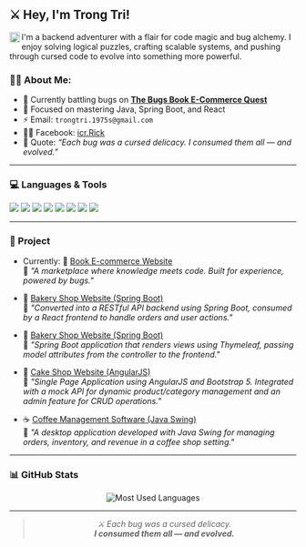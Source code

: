 ## ⚔️ Hey, I'm **Trong Tri**!
<a href='https://github.com/icrRick'><img align='left' alt="github" src="https://img.shields.io/badge/GitHub-181717?style=flat-square&logo=github&logoColor=white" height='18px'/></a>

I'm a backend adventurer with a flair for code magic and bug alchemy. I enjoy solving logical puzzles, crafting scalable systems, and pushing through cursed code to evolve into something more powerful.
<br/>

### 🧙‍♂️ About Me:
- 🔭 Currently battling bugs on [**The Bugs Book E-Commerce Quest**](https://github.com/icrRick/theBugs_book_ecommerce)
- 🧠 Focused on mastering Java, Spring Boot, and React
- ⚡ Email: `trongtri.1975s@gmail.com`  
- 🧝‍♂️ Facebook: [icr.Rick](https://www.facebook.com/icr.rick/)
- 🧞 Quote: *“Each bug was a cursed delicacy. I consumed them all — and evolved.”*

---

### 💻 Languages & Tools
<p>
  <img src="https://img.shields.io/badge/Java-ED8B00?style=for-the-badge&logo=java&logoColor=white"/>
  <img src="https://img.shields.io/badge/JavaScript-F7DF1E?style=for-the-badge&logo=javascript&logoColor=black"/>
  <img src="https://img.shields.io/badge/C++-00599C?style=for-the-badge&logo=c%2B%2B&logoColor=white"/>
  <img src="https://img.shields.io/badge/Dart-0175C2?style=for-the-badge&logo=dart&logoColor=white"/>
  <img src="https://img.shields.io/badge/Spring_Boot-6DB33F?style=for-the-badge&logo=spring-boot&logoColor=white"/>
  <img src="https://img.shields.io/badge/React-20232A?style=for-the-badge&logo=react&logoColor=61DAFB"/>
  <img src="https://img.shields.io/badge/SQL_Server-CC2927?style=for-the-badge&logo=microsoft-sql-server&logoColor=white"/>
  <img src="https://img.shields.io/badge/MySQL-005C84?style=for-the-badge&logo=mysql&logoColor=white"/>
</p>

---

### 🎒 Project
  
- Currently: 📕 [Book E-commerce Website](https://github.com/icrRick/theBugs_book_ecommerce)  
   💬 *"A marketplace where knowledge meets code. Built for experience, powered by bugs."*

- 🍞 [Bakery Shop Website (Spring Boot)](https://github.com/icrRick/TheBugs_BakeryWebsiteOnlinePayment)  
   💬 *"Converted into a RESTful API backend using Spring Boot, consumed by a React frontend to handle orders and user actions."*

- 🍞 [Bakery Shop Website (Spring Boot)](https://github.com/icrRick/SpringBoot_BakeryShop)  
   💬 *"Spring Boot application that renders views using Thymeleaf, passing model attributes from the controller to the frontend."*

- 🍰 [Cake Shop Website (AngularJS)](https://github.com/icrRick/AngularJS_BakeryShop)  
   💬 *"Single Page Application using AngularJS and Bootstrap 5. Integrated with a mock API for dynamic product/category management and an admin feature for CRUD operations."*

- ☕ [Coffee Management Software (Java Swing)](https://github.com/icrRick/JavaSwing_CoffeManagement)  
   💬 *"A desktop application developed with Java Swing for managing orders, inventory, and revenue in a coffee shop setting."*

    
---

### 📊 GitHub Stats
<p align="center">
  <img src="https://github-readme-stats.vercel.app/api/top-langs/?username=icrRick&layout=compact&theme=tokyonight&hide_border=true&bg_color=1A1A1A&title_color=FF5555&text_color=AAAAAA" alt="Most Used Languages"/>
</p>

---

<blockquote>
    <p align="center"><em>⚔️ Each bug was a cursed delicacy.</em><br/>
    <em><strong>I consumed them all — and evolved.</strong></em></p>
  </blockquote>
